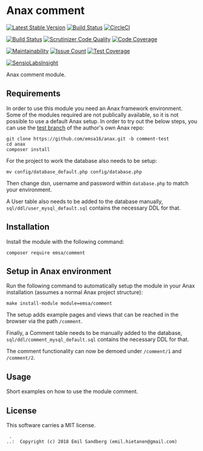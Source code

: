 Anax comment
==================================

[![Latest Stable Version](https://poser.pugx.org/emsa/comment/v/stable)](https://packagist.org/packages/emsa/comment)
[![Build Status](https://travis-ci.org/emsa16/comment.svg?branch=master)](https://travis-ci.org/emsa16/comment)
[![CircleCI](https://circleci.com/gh/emsa16/comment.svg?style=svg)](https://circleci.com/gh/emsa16/comment)

[![Build Status](https://scrutinizer-ci.com/g/emsa16/comment/badges/build.png?b=master)](https://scrutinizer-ci.com/g/emsa16/comment/build-status/master)
[![Scrutinizer Code Quality](https://scrutinizer-ci.com/g/emsa16/comment/badges/quality-score.png?b=master)](https://scrutinizer-ci.com/g/emsa16/comment/?branch=master)
[![Code Coverage](https://scrutinizer-ci.com/g/emsa16/comment/badges/coverage.png?b=master)](https://scrutinizer-ci.com/g/emsa16/comment/?branch=master)

[![Maintainability](https://api.codeclimate.com/v1/badges/2e816bd30b438ff0f47e/maintainability)](https://codeclimate.com/github/emsa16/comment/maintainability)
[![Issue Count](https://codeclimate.com/github/emsa16/comment/badges/issue_count.svg)](https://codeclimate.com/github/emsa16/comment)
[![Test Coverage](https://api.codeclimate.com/v1/badges/2e816bd30b438ff0f47e/test_coverage)](https://codeclimate.com/github/emsa16/comment/test_coverage)

[![SensioLabsInsight](https://insight.sensiolabs.com/projects/1f586574-2948-4b9f-9fdb-b5e62a918ba8/mini.png)](https://insight.sensiolabs.com/projects/1f586574-2948-4b9f-9fdb-b5e62a918ba8)



Anax comment module.


Requirements
------------------

In order to use this module you need an Anax framework environment. Some of the modules required are not publically available, so it is not possible to use a default Anax setup. In order to try out the below steps, you can use the [test branch](https://github.com/emsa16/anax/tree/comment-test) of the author's own Anax repo:

```
git clone https://github.com/emsa16/anax.git -b comment-test
cd anax
composer install
```

For the project to work the database also needs to be setup:

```
mv config/database_default.php config/database.php
```

Then change dsn, username and password within `database.php` to match your environment.

A User table also needs to be added to the database manually, `sql/ddl/user_mysql_default.sql` contains the necessary DDL for that.


Installation
------------------

Install the module with the following command:

```
composer require emsa/comment
```


Setup in Anax environment
------------------

Run the following command to automatically setup the module in your Anax installation (assumes a normal Anax project structure):

```
make install-module module=emsa/comment
```
The setup adds example pages and views that can be reached in the browser via the path `/comment`.

Finally, a Comment table needs to be manually added to the database, `sql/ddl/comment_mysql_default.sql` contains the necessary DDL for that.

The comment functionality can now be demoed under `/comment/1` and `/comment/2`.


Usage
------------------

Short examples on how to use the module comment.



License
------------------

This software carries a MIT license.



```
 .  
..:  Copyright (c) 2018 Emil Sandberg (emil.hietanen@gmail.com)
```
